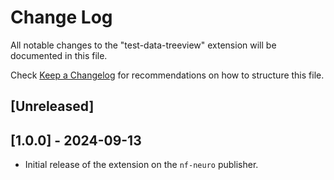 # Change Log

All notable changes to the "test-data-treeview" extension will be documented in this file.

Check [Keep a Changelog](http://keepachangelog.com/) for recommendations on how to structure this file.

## [Unreleased]

## [1.0.0] - 2024-09-13

- Initial release of the extension on the `nf-neuro` publisher.
